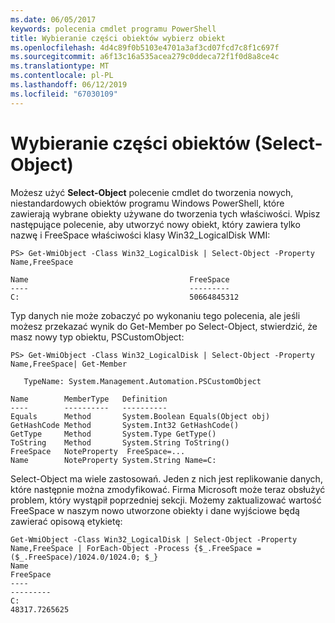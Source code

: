```yaml
---
ms.date: 06/05/2017
keywords: polecenia cmdlet programu PowerShell
title: Wybieranie części obiektów wybierz obiekt
ms.openlocfilehash: 4d4c89f0b5103e4701a3af3cd07fcd7c8f1c697f
ms.sourcegitcommit: a6f13c16a535acea279c0ddeca72f1f0d8a8ce4c
ms.translationtype: MT
ms.contentlocale: pl-PL
ms.lasthandoff: 06/12/2019
ms.locfileid: "67030109"
---
```

# <a name="selecting-parts-of-objects-select-object"></a>Wybieranie części obiektów (Select-Object)

Możesz użyć **Select-Object** polecenie cmdlet do tworzenia nowych, niestandardowych obiektów programu Windows PowerShell, które zawierają wybrane obiekty używane do tworzenia tych właściwości. Wpisz następujące polecenie, aby utworzyć nowy obiekt, który zawiera tylko nazwę i FreeSpace właściwości klasy Win32_LogicalDisk WMI:

```
PS> Get-WmiObject -Class Win32_LogicalDisk | Select-Object -Property Name,FreeSpace

Name                                    FreeSpace
----                                    ---------
C:                                      50664845312
```

Typ danych nie może zobaczyć po wykonaniu tego polecenia, ale jeśli możesz przekazać wynik do Get-Member po Select-Object, stwierdzić, że masz nowy typ obiektu, PSCustomObject:

```
PS> Get-WmiObject -Class Win32_LogicalDisk | Select-Object -Property Name,FreeSpace| Get-Member

   TypeName: System.Management.Automation.PSCustomObject

Name        MemberType   Definition
----        ----------   ----------
Equals      Method       System.Boolean Equals(Object obj)
GetHashCode Method       System.Int32 GetHashCode()
GetType     Method       System.Type GetType()
ToString    Method       System.String ToString()
FreeSpace   NoteProperty  FreeSpace=...
Name        NoteProperty System.String Name=C:
```

Select-Object ma wiele zastosowań. Jeden z nich jest replikowanie danych, które następnie można zmodyfikować. Firma Microsoft może teraz obsłużyć problem, który wystąpił poprzedniej sekcji. Możemy zaktualizować wartość FreeSpace w naszym nowo utworzone obiekty i dane wyjściowe będą zawierać opisową etykietę:

```
Get-WmiObject -Class Win32_LogicalDisk | Select-Object -Property Name,FreeSpace | ForEach-Object -Process {$_.FreeSpace = ($_.FreeSpace)/1024.0/1024.0; $_}
Name                                                                  FreeSpace
----                                                                  ---------
C:                                                                48317.7265625
```
